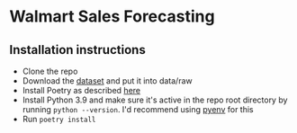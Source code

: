 # Walmart Sales Forecasting

## Installation instructions
- Clone the repo
- Download the [dataset](https://www.kaggle.com/competitions/walmart-recruiting-sales-in-stormy-weather/) and put it into data/raw
- Install Poetry as described [here](https://python-poetry.org/docs/#installation)
- Install Python 3.9 and make sure it's active in the repo root directory by running ```python --version```. I'd recommend using [pyenv](https://github.com/pyenv/pyenv) for this
- Run ```poetry install```
